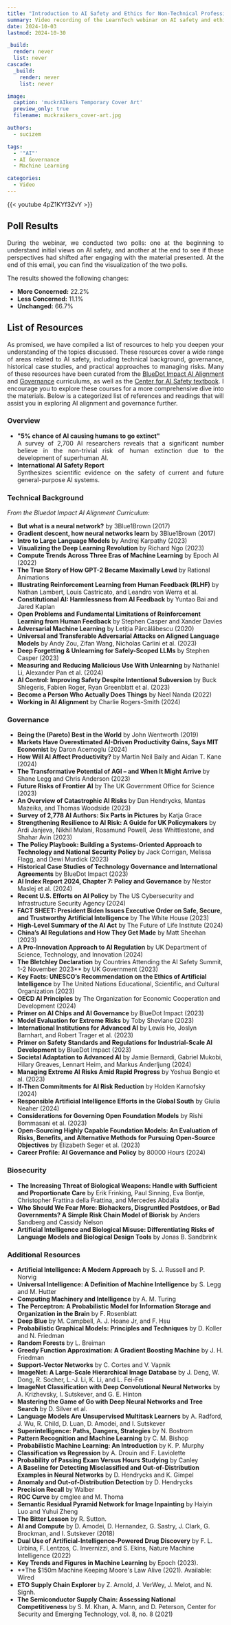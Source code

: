 ```yaml
---
title: "Introduction to AI Safety and Ethics for Non-Technical Professionals"
summary: Video recording of the LearnTech webinar on AI safety and ethics.
date: 2024-10-03
lastmod: 2024-10-30

_build:
  render: never
  list: never
cascade:
  _build:
    render: never
    list: never

image:
  caption: 'muckrAIkers Temporary Cover Art'
  preview_only: true
  filename: muckraikers_cover-art.jpg

authors:
  - sucizem

tags:
  - '"AI"'
  - AI Governance
  - Machine Learning

categories: 
  - Video
---
```


{{< youtube 4pZ1KYf3ZvY >}}
<br>

## Poll Results
<div style="text-align: justify">

During the webinar, we conducted two polls: one at the beginning to understand initial views on AI safety, and another at the end to see if these perspectives had shifted after engaging with the material presented. At the end of this email, you can find the visualization of the two polls.

The results showed the following changes:

- **More Concerned:** 22.2%
- **Less Concerned:** 11.1%
- **Unchanged:** 66.7%
</div>

## List of Resources

<div style="text-align: justify">

As promised, we have compiled a list of resources to help you deepen your understanding of the topics discussed. These resources cover a wide range of areas related to AI safety, including technical background, governance, historical case studies, and practical approaches to managing risks. Many of these resources have been curated from the [BlueDot Impact AI Alignment](https://course.aisafetyfundamentals.com/alignment) and [Governance](https://course.aisafetyfundamentals.com/governance) curriculums, as well as the [Center for AI Safety textbook](https://www.aisafetybook.com/). I encourage you to explore these courses for a more comprehensive dive into the materials. Below is a categorized list of references and readings that will assist you in exploring AI alignment and governance further.

### Overview
- **"5% chance of AI causing humans to go extinct"**<br>A survey of 2,700 AI researchers reveals that a significant number believe in the non-trivial risk of human extinction due to the development of superhuman AI.
- **International AI Safety Report**<br>Synthesizes scientific evidence on the safety of current and future general-purpose AI systems.

</div>


### Technical Background

*From the Bluedot Impact AI Alignment Curriculum:*
- **But what is a neural network?** by 3Blue1Brown (2017)
- **Gradient descent, how neural networks learn** by 3Blue1Brown (2017)
- **Intro to Large Language Models** by Andrej Karpathy (2023)
- **Visualizing the Deep Learning Revolution** by Richard Ngo (2023)
- **Compute Trends Across Three Eras of Machine Learning** by Epoch AI (2022)
- **The True Story of How GPT-2 Became Maximally Lewd** by Rational Animations
- **Illustrating Reinforcement Learning from Human Feedback (RLHF)** by Nathan Lambert, Louis Castricato, and Leandro von Werra et al.
- **Constitutional AI: Harmlessness from AI Feedback** by Yuntao Bai and Jared Kaplan
- **Open Problems and Fundamental Limitations of Reinforcement Learning from Human Feedback** by Stephen Casper and Xander Davies
- **Adversarial Machine Learning** by Letiția Pârcălăbescu (2020)
- **Universal and Transferable Adversarial Attacks on Aligned Language Models** by Andy Zou, Zifan Wang, Nicholas Carlini et al. (2023)
- **Deep Forgetting & Unlearning for Safely-Scoped LLMs** by Stephen Casper (2023)
- **Measuring and Reducing Malicious Use With Unlearning** by Nathaniel Li, Alexander Pan et al. (2024)
- **AI Control: Improving Safety Despite Intentional Subversion** by Buck Shlegeris, Fabien Roger, Ryan Greenblatt et al. (2023)
- **Become a Person Who Actually Does Things** by Neel Nanda (2022)
- **Working in AI Alignment** by Charlie Rogers-Smith (2024)
 
### Governance

- **Being the (Pareto) Best in the World** by John Wentworth (2019)
- **Markets Have Overestimated AI-Driven Productivity Gains, Says MIT Economist** by Daron Acemoglu (2024)
- **How Will AI Affect Productivity?** by Martin Neil Baily and Aidan T. Kane (2024)
- **The Transformative Potential of AGI – and When It Might Arrive** by Shane Legg and Chris Anderson (2023)
- **Future Risks of Frontier AI** by The UK Government Office for Science (2023)
- **An Overview of Catastrophic AI Risks** by Dan Hendrycks, Mantas Mazeika, and Thomas Woodside (2023)
- **Survey of 2,778 AI Authors: Six Parts in Pictures** by Katja Grace
- **Strengthening Resilience to AI Risk: A Guide for UK Policymakers** by Ardi Janjeva, Nikhil Mulani, Rosamund Powell, Jess Whittlestone, and Shahar Avin (2023)
- **The Policy Playbook: Building a Systems-Oriented Approach to Technology and National Security Policy** by Jack Corrigan, Melissa Flagg, and Dewi Murdick (2023)
- **Historical Case Studies of Technology Governance and International Agreements** by BlueDot Impact (2023)
- **AI Index Report 2024, Chapter 7: Policy and Governance** by Nestor Maslej et al. (2024)
- **Recent U.S. Efforts on AI Policy** by The US Cybersecurity and Infrastructure Security Agency (2024)
- **FACT SHEET: President Biden Issues Executive Order on Safe, Secure, and Trustworthy Artificial Intelligence** by The White House (2023)
- **High-Level Summary of the AI Act** by The Future of Life Institute (2024)
- **China’s AI Regulations and How They Get Made** by Matt Sheehan (2023)
- **A Pro-Innovation Approach to AI Regulation** by UK Department of Science, Technology, and Innovation (2024)
- **The Bletchley Declaration** by Countries Attending the AI Safety Summit, 1-2 November 2023** by UK Government (2023)
- **Key Facts: UNESCO’s Recommendation on the Ethics of Artificial Intelligence** by The United Nations Educational, Scientific, and Cultural Organization (2023)
- **OECD AI Principles** by The Organization for Economic Cooperation and Development (2024)
- **Primer on AI Chips and AI Governance** by BlueDot Impact (2023)
- **Model Evaluation for Extreme Risks** by Toby Shevlane (2023)
- **International Institutions for Advanced AI** by Lewis Ho, Joslyn Barnhart, and Robert Trager et al. (2023)
- **Primer on Safety Standards and Regulations for Industrial-Scale AI Development** by BlueDot Impact (2023)
- **Societal Adaptation to Advanced AI** by Jamie Bernardi, Gabriel Mukobi, Hilary Greaves, Lennart Heim, and Markus Anderljung (2024)
- **Managing Extreme AI Risks Amid Rapid Progress** by Yoshua Bengio et al. (2023)
- **If-Then Commitments for AI Risk Reduction** by Holden Karnofsky (2024)
- **Responsible Artificial Intelligence Efforts in the Global South** by Giulia Neaher (2024)
- **Considerations for Governing Open Foundation Models** by Rishi Bommasani et al. (2023)
- **Open-Sourcing Highly Capable Foundation Models: An Evaluation of Risks, Benefits, and Alternative Methods for Pursuing Open-Source Objectives** by Elizabeth Seger et al. (2023)
- **Career Profile: AI Governance and Policy** by 80000 Hours (2024)
 
### Biosecurity

- **The Increasing Threat of Biological Weapons: Handle with Sufficient and Proportionate Care** by Erik Frinking, Paul Sinning, Eva Bontje, Christopher Frattina della Frattina, and Mercedes Abdalla
- **Who Should We Fear More: Biohackers, Disgruntled Postdocs, or Bad Governments? A Simple Risk Chain Model of Biorisk** by Anders Sandberg and Cassidy Nelson
- **Artificial Intelligence and Biological Misuse: Differentiating Risks of Language Models and Biological Design Tools** by Jonas B. Sandbrink
<!-- - **Highly Accurate Protein Structure Prediction with AlphaFold** in Nature -->
<!-- - This is How AI Will Transform How Science Gets Done -->

### Additional Resources

- **Artificial Intelligence: A Modern Approach** by S. J. Russell and P. Norvig
- **Universal Intelligence: A Definition of Machine Intelligence** by S. Legg and M. Hutter
- **Computing Machinery and Intelligence** by A. M. Turing
- **The Perceptron: A Probabilistic Model for Information Storage and Organization in the Brain** by F. Rosenblatt
- **Deep Blue** by M. Campbell, A. J. Hoane Jr, and F. Hsu
- **Probabilistic Graphical Models: Principles and Techniques** by D. Koller and N. Friedman
- **Random Forests** by L. Breiman
- **Greedy Function Approximation: A Gradient Boosting Machine** by J. H. Friedman
- **Support-Vector Networks** by C. Cortes and V. Vapnik
- **ImageNet: A Large-Scale Hierarchical Image Database** by J. Deng, W. Dong, R. Socher, L.-J. Li, K. Li, and L. Fei-Fei
- **ImageNet Classification with Deep Convolutional Neural Networks** by A. Krizhevsky, I. Sutskever, and G. E. Hinton
- **Mastering the Game of Go with Deep Neural Networks and Tree Search** by D. Silver et al.
- **Language Models Are Unsupervised Multitask Learners** by A. Radford, J. Wu, R. Child, D. Luan, D. Amodei, and I. Sutskever
- **Superintelligence: Paths, Dangers, Strategies** by N. Bostrom
- **Pattern Recognition and Machine Learning** by C. M. Bishop
- **Probabilistic Machine Learning: An Introduction** by K. P. Murphy
- **Classification vs Regression** by A. Drouin and F. Laviolette
- **Probability of Passing Exam Versus Hours Studying** by Canley
- **A Baseline for Detecting Misclassified and Out-of-Distribution Examples in Neural Networks** by D. Hendrycks and K. Gimpel
- **Anomaly and Out-of-Distribution Detection** by D. Hendrycks
- **Precision Recall** by Walber
- **ROC Curve** by cmglee and M. Thoma
- **Semantic Residual Pyramid Network for Image Inpainting** by Haiyin Luo and Yuhui Zheng
- **The Bitter Lesson** by R. Sutton. 
- **AI and Compute** by D. Amodei, D. Hernandez, G. Sastry, J. Clark, G. Brockman, and I. Sutskever (2018)
- **Dual Use of Artificial-Intelligence-Powered Drug Discovery** by F. L. Urbina, F. Lentzos, C. Invernizzi, and S. Ekins, Nature Machine Intelligence (2022)
- **Key Trends and Figures in Machine Learning** by Epoch (2023). 
- **The $150m Machine Keeping Moore's Law Alive (2021). Available: Wired
- **ETO Supply Chain Explorer** by Z. Arnold, J. VerWey, J. Melot, and N. Signh.
- **The Semiconductor Supply Chain: Assessing National Competitiveness** by S. M. Khan, A. Mann, and D. Peterson, Center for Security and Emerging Technology, vol. 8, no. 8 (2021)

